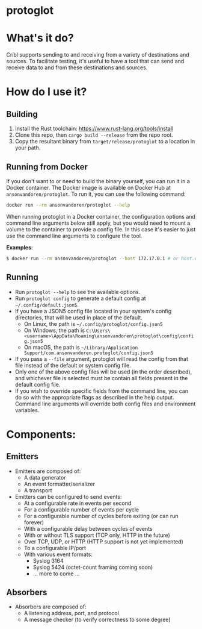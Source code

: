 # protoglot

# What's it do?

Cribl supports sending to and receiving from a variety of destinations and sources. To facilitate testing,
it's useful to have a tool that can send and receive data to and from these destinations and sources.

# How do I use it?

## Building

1. Install the Rust toolchain: https://www.rust-lang.org/tools/install
2. Clone this repo, then `cargo build --release` from the repo root.
3. Copy the resultant binary from `target/release/protoglot` to a location in your path.

## Running from Docker

If you don't want to or need to build the binary yourself, you can run it in a Docker container. The Docker image is available on
Docker Hub at `ansonvandoren/protoglot`. To run it, you can use the following command:

```bash
docker run --rm ansonvandoren/protoglot --help
```

When running protoglot in a Docker container, the configuration options and command line arguments below still apply, but
you would need to mount a volume to the container to provide a config file. In this case it's easier to just use the 
command line arguments to configure the tool.

**Examples**:

```bash
$ docker run --rm ansonvandoren/protoglot --host 172.17.0.1 # or host.docker.internal for macfolk
```

## Running

- Run `protoglot --help` to see the available options.
- Run `protoglot config` to generate a default config at `~/.config/default.json5`.
- If you have a JSON5 config file located in your system's config directories, that will be used in place of the default.
  - On Linux, the path is `~/.config/protoglot/config.json5`
  - On Windows, the path is `C:\Users\<username>\AppData\Roaming\ansonvandoren\protoglot\config\config.json5`
  - On macOS, the path is `~/Library/Application Support/com.ansonvandoren.protoglot/config.json5`
- If you pass a `--file` argument, protoglot will read the config from that file instead of the default or system config file.
- Only one of the above config files will be used (in the order described), and whichever file is selected must be contain all fields present in the default config file.
- If you wish to override specific fields from the command line, you can do so with the appropriate flags as described in the help output. Command line arguments will override both config files and environment variables.


# Components:

## Emitters

- Emitters are composed of:
  - A data generator
  - An event formatter/serializer
  - A transport
- Emitters can be configured to send events:
  - At a configurable rate in events per second
  - For a configurable number of events per cycle
  - For a configurable number of cycles before exiting (or can run forever)
  - With a configurable delay between cycles of events
  - With or without TLS support (TCP only, HTTP in the future)
  - Over TCP, UDP, or HTTP (HTTP support is not yet implemented)
  - To a configurable IP/port
  - With various event formats:
    - Syslog 3164
    - Syslog 5424 (octet-count framing coming soon)
    - ... more to come ...

## Absorbers

- Absorbers are composed of:
  - A listening address, port, and protocol
  - A message checker (to verify correctness to some degree)
